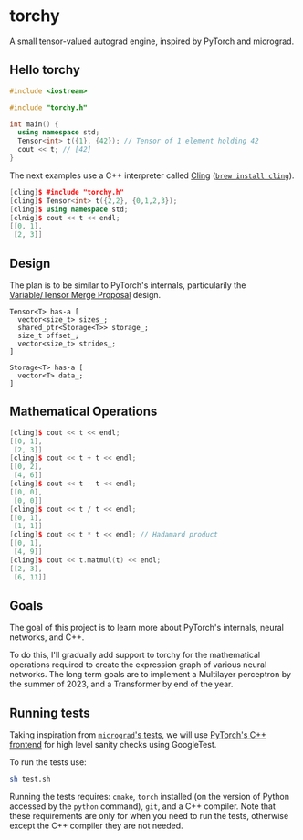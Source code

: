 # torchy

A small tensor-valued autograd engine, inspired by PyTorch and micrograd.

## Hello torchy

```c++
#include <iostream>

#include "torchy.h"

int main() {
  using namespace std;
  Tensor<int> t({1}, {42}); // Tensor of 1 element holding 42
  cout << t; // [42]
}
```

The next examples use a C++ interpreter called [Cling](https://github.com/root-project/cling) ([`brew install cling`](https://formulae.brew.sh/formula/cling)).

```c++
[cling]$ #include "torchy.h"
[cling]$ Tensor<int> t({2,2}, {0,1,2,3});
[cling]$ using namespace std;
[clnig]$ cout << t << endl;
[[0, 1],
 [2, 3]]
```

## Design

The plan is to be similar to PyTorch's internals, particularily the [Variable/Tensor Merge Proposal](https://github.com/pytorch/pytorch/issues/13638) design.

```
Tensor<T> has-a [
  vector<size_t> sizes_;
  shared_ptr<Storage<T>> storage_;
  size_t offset_;
  vector<size_t> strides_;
]

Storage<T> has-a [
  vector<T> data_;
]
```
## Mathematical Operations

```c++
[cling]$ cout << t << endl;
[[0, 1],
 [2, 3]]
[cling]$ cout << t + t << endl;
[[0, 2],
 [4, 6]]
[cling]$ cout << t - t << endl;
[[0, 0],
 [0, 0]]
[cling]$ cout << t / t << endl;
[[0, 1],
 [1, 1]]
[cling]$ cout << t * t << endl; // Hadamard product
[[0, 1],
 [4, 9]]
[cling]$ cout << t.matmul(t) << endl;
[[2, 3],
 [6, 11]]
```

## Goals

The goal of this project is to learn more about PyTorch's internals, neural networks, and C++.

To do this, I'll gradually add support to torchy for the mathematical operations required to create the expression graph of various neural networks. The long term goals are to implement a Multilayer perceptron by the summer of 2023, and a Transformer by end of the year.

## Running tests

Taking inspiration from [`micrograd`'s tests](https://github.com/karpathy/micrograd/blob/master/test/test_engine.py), we will use [PyTorch's C++ frontend](https://pytorch.org/cppdocs/frontend.html) for high level sanity checks using GoogleTest.

To run the tests use:

```sh
sh test.sh
```

Running the tests requires: `cmake`, `torch` installed (on the version of Python accessed by the `python` command), `git`, and a C++ compiler. Note that these requirements are only for when you need to run the tests, otherwise except the C++ compiler they are not needed.

